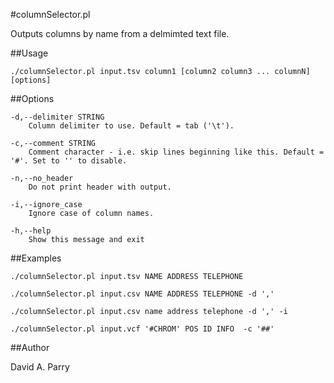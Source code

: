 #columnSelector.pl

Outputs columns by name from a delmimted text file.


##Usage 

    ./columnSelector.pl input.tsv column1 [column2 column3 ... columnN] [options]

##Options
    
    -d,--delimiter STRING
        Column delimiter to use. Default = tab ('\t').
    
    -c,--comment STRING
        Comment character - i.e. skip lines beginning like this. Default = '#'. Set to '' to disable.
    
    -n,--no_header
        Do not print header with output.
    
    -i,--ignore_case
        Ignore case of column names.

    -h,--help
        Show this message and exit


##Examples

    ./columnSelector.pl input.tsv NAME ADDRESS TELEPHONE
    
    ./columnSelector.pl input.csv NAME ADDRESS TELEPHONE -d ',' 

    ./columnSelector.pl input.csv name address telephone -d ',' -i

    ./columnSelector.pl input.vcf '#CHROM' POS ID INFO  -c '##'

##Author

David A. Parry

 

